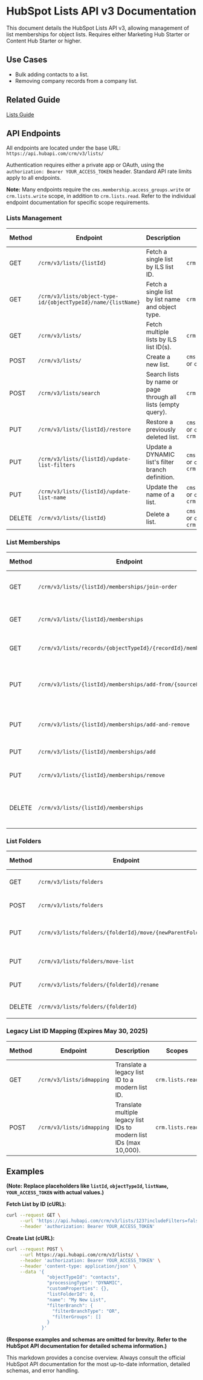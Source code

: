 # HubSpot Lists API v3 Documentation

This document details the HubSpot Lists API v3, allowing management of list memberships for object lists.  Requires either Marketing Hub Starter or Content Hub Starter or higher.

## Use Cases

* Bulk adding contacts to a list.
* Removing company records from a company list.

## Related Guide

[Lists Guide](<Insert Link to Lists Guide Here>)


## API Endpoints

All endpoints are located under the base URL: `https://api.hubapi.com/crm/v3/lists/`

Authentication requires either a private app or OAuth, using the `authorization: Bearer YOUR_ACCESS_TOKEN` header.  Standard API rate limits apply to all endpoints.

**Note:**  Many endpoints require the `cms.membership.access_groups.write` or `crm.lists.write` scope, in addition to `crm.lists.read`.  Refer to the individual endpoint documentation for specific scope requirements.


### Lists Management

| Method | Endpoint                     | Description                                                                     | Scopes                                             | Response Code |
|--------|------------------------------|---------------------------------------------------------------------------------|------------------------------------------------------|----------------|
| GET    | `/crm/v3/lists/{listId}`        | Fetch a single list by ILS list ID.                                            | `crm.lists.read`                                     | 200            |
| GET    | `/crm/v3/lists/object-type-id/{objectTypeId}/name/{listName}` | Fetch a single list by list name and object type.                             | `crm.lists.read`                                     | 200            |
| GET    | `/crm/v3/lists/`              | Fetch multiple lists by ILS list ID(s).                                        | `crm.lists.read`                                     | 200            |
| POST   | `/crm/v3/lists/`              | Create a new list.                                                              | `cms.membership.access_groups.write` or `crm.lists.write` | 200            |
| POST   | `/crm/v3/lists/search`        | Search lists by name or page through all lists (empty query).                  | `crm.lists.read`                                     | 200            |
| PUT    | `/crm/v3/lists/{listId}/restore` | Restore a previously deleted list.                                           | `cms.membership.access_groups.write` or `crm.lists.write` and `crm.lists.read` | 204            |
| PUT    | `/crm/v3/lists/{listId}/update-list-filters` | Update a DYNAMIC list's filter branch definition.                             | `cms.membership.access_groups.write` or `crm.lists.write` and `crm.lists.read` | 200            |
| PUT    | `/crm/v3/lists/{listId}/update-list-name` | Update the name of a list.                                                    | `cms.membership.access_groups.write` or `crm.lists.write` and `crm.lists.read` | 200            |
| DELETE | `/crm/v3/lists/{listId}`        | Delete a list.                                                                  | `cms.membership.access_groups.write` or `crm.lists.write` and `crm.lists.read` | 204            |


### List Memberships

| Method | Endpoint                                         | Description                                                                                                | Scopes                                             | Response Code |
|--------|-------------------------------------------------|------------------------------------------------------------------------------------------------------------|------------------------------------------------------|----------------|
| GET    | `/crm/v3/lists/{listId}/memberships/join-order`   | Fetch list memberships ordered by added date.                                                              | `crm.lists.read`                                     | 200            |
| GET    | `/crm/v3/lists/{listId}/memberships`             | Fetch list memberships ordered by record ID.                                                              | `crm.lists.read`                                     | 200            |
| GET    | `/crm/v3/lists/records/{objectTypeId}/{recordId}/memberships` | Get lists a record is a member of.                                                                     | `crm.lists.read`                                     | 200            |
| PUT    | `/crm/v3/lists/{listId}/memberships/add-from/{sourceListId}` | Add all records from a source list to a destination list.                                                | `cms.membership.access_groups.write` or `crm.lists.write` and `crm.lists.read` | 204            |
| PUT    | `/crm/v3/lists/{listId}/memberships/add-and-remove` | Add and/or remove records from a list.                                                                  | `cms.membership.access_groups.write` or `crm.lists.write` and `crm.lists.read` | 200            |
| PUT    | `/crm/v3/lists/{listId}/memberships/add`         | Add records to a list.                                                                                    | `cms.membership.access_groups.write` or `crm.lists.write` and `crm.lists.read` | 200            |
| PUT    | `/crm/v3/lists/{listId}/memberships/remove`      | Remove records from a list.                                                                               | `cms.membership.access_groups.write` or `crm.lists.write` and `crm.lists.read` | 200            |
| DELETE | `/crm/v3/lists/{listId}/memberships`             | Remove all records from a list (list itself remains).                                                      | `cms.membership.access_groups.write` or `crm.lists.write` and `crm.lists.read` | 204            |


### List Folders

| Method | Endpoint                               | Description                                                                 | Scopes                                             | Response Code |
|--------|---------------------------------------|-----------------------------------------------------------------------------|------------------------------------------------------|----------------|
| GET    | `/crm/v3/lists/folders`                | Retrieves a folder and its children.                                      | `crm.lists.read`                                     | 200            |
| POST   | `/crm/v3/lists/folders`                | Creates a new folder.                                                      | `cms.membership.access_groups.write` or `crm.lists.write` and `crm.lists.read` | 200            |
| PUT    | `/crm/v3/lists/folders/{folderId}/move/{newParentFolderId}` | Moves a folder to a new parent folder.                                   | `cms.membership.access_groups.write` or `crm.lists.write` and `crm.lists.read` | 200            |
| PUT    | `/crm/v3/lists/folders/move-list`      | Moves a list to a given folder.                                           | `cms.membership.access_groups.write` or `crm.lists.write` and `crm.lists.read` | 204            |
| PUT    | `/crm/v3/lists/folders/{folderId}/rename` | Renames a folder.                                                         | `cms.membership.access_groups.write` or `crm.lists.write` and `crm.lists.read` | 200            |
| DELETE | `/crm/v3/lists/folders/{folderId}`     | Deletes a folder.                                                          | `cms.membership.access_groups.write` or `crm.lists.write` and `crm.lists.read` | 204            |


### Legacy List ID Mapping (Expires May 30, 2025)

| Method | Endpoint                   | Description                                                                        | Scopes             | Response Code |
|--------|----------------------------|------------------------------------------------------------------------------------|---------------------|----------------|
| GET    | `/crm/v3/lists/idmapping` | Translate a legacy list ID to a modern list ID.                                    | `crm.lists.read` | 200            |
| POST   | `/crm/v3/lists/idmapping` | Translate multiple legacy list IDs to modern list IDs (max 10,000).              | `crm.lists.read` | 200            |


## Examples

**(Note:  Replace placeholders like `listId`, `objectTypeId`, `listName`, `YOUR_ACCESS_TOKEN` with actual values.)**

**Fetch List by ID (cURL):**

```bash
curl --request GET \
     --url 'https://api.hubapi.com/crm/v3/lists/123?includeFilters=false' \
     --header 'authorization: Bearer YOUR_ACCESS_TOKEN'
```

**Create List (cURL):**

```bash
curl --request POST \
     --url https://api.hubapi.com/crm/v3/lists/ \
     --header 'authorization: Bearer YOUR_ACCESS_TOKEN' \
     --header 'content-type: application/json' \
     --data '{
               "objectTypeId": "contacts",
               "processingType": "DYNAMIC",
               "customProperties": {},
               "listFolderId": 0,
               "name": "My New List",
               "filterBranch": {
                 "filterBranchType": "OR",
                 "filterGroups": []
               }
             }'
```

**(Response examples and schemas are omitted for brevity. Refer to the HubSpot API documentation for detailed schema information.)**


This markdown provides a concise overview.  Always consult the official HubSpot API documentation for the most up-to-date information, detailed schemas, and error handling.

